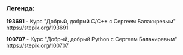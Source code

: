 ### Легенда:

**193691** - Курс "Добрый, добрый C/C++ с Сергеем Балакиревым" https://stepik.org/193691

**100707** - Курс "Добрый, добрый Python с Сергеем Балакиревым" https://stepik.org/100707
